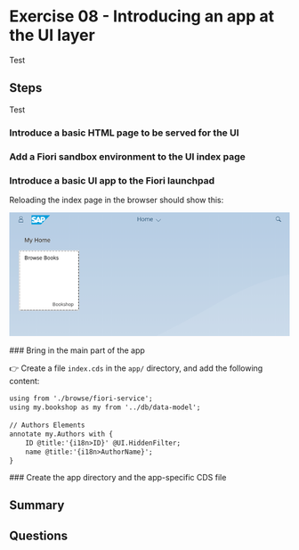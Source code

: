 # Exercise 08 - Introducing an app at the UI layer

Test


## Steps

Test


### Introduce a basic HTML page to be served for the UI


### Add a Fiori sandbox environment to the UI index page



### Introduce a basic UI app to the Fiori launchpad


Reloading the index page in the browser should show this:

![Fiori launchpad with tile](launchpad-with-tile.png)



### Bring in the main part of the app

:point_right: Create a file `index.cds` in the `app/` directory, and add the following content:

```cds
using from './browse/fiori-service';
using my.bookshop as my from '../db/data-model';

// Authors Elements
annotate my.Authors with {
    ID @title:'{i18n>ID}' @UI.HiddenFilter;
    name @title:'{i18n>AuthorName}';
}
```


### Create the app directory and the app-specific CDS file

## Summary

## Questions
